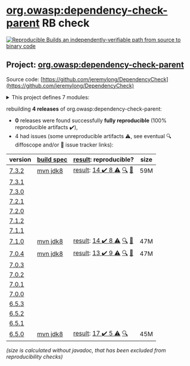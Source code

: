 [org.owasp:dependency-check-parent](https://search.maven.org/artifact/org.owasp/dependency-check-parent/) RB check
=======

[![Reproducible Builds](https://reproducible-builds.org/images/logos/rb.svg) an independently-verifiable path from source to binary code](https://reproducible-builds.org/)

## Project: [org.owasp:dependency-check-parent](https://search.maven.org/artifact/org.owasp/dependency-check-parent/)

Source code: [https://github.com/jeremylong/DependencyCheck](https://github.com/jeremylong/DependencyCheck)

<details><summary>This project defines 7 modules:</summary>

* [org.owasp:dependency-check-ant](https://search.maven.org/artifact/org.owasp/dependency-check-ant/)
* [org.owasp:dependency-check-cli](https://search.maven.org/artifact/org.owasp/dependency-check-cli/)
* [org.owasp:dependency-check-core](https://search.maven.org/artifact/org.owasp/dependency-check-core/)
* [org.owasp:dependency-check-maven](https://search.maven.org/artifact/org.owasp/dependency-check-maven/)
* [org.owasp:dependency-check-parent](https://search.maven.org/artifact/org.owasp/dependency-check-parent/)
* [org.owasp:dependency-check-plugin](https://search.maven.org/artifact/org.owasp/dependency-check-plugin/)
* [org.owasp:dependency-check-utils](https://search.maven.org/artifact/org.owasp/dependency-check-utils/)
</details>

rebuilding **4 releases** of org.owasp:dependency-check-parent:
- **0** releases were found successfully **fully reproducible** (100% reproducible artifacts :heavy_check_mark:),
- 4 had issues (some unreproducible artifacts :warning:, see eventual :mag: diffoscope and/or :memo: issue tracker links):

| version | [build spec](/BUILDSPEC.md) | [result](https://reproducible-builds.org/docs/jvm/): reproducible? | size |
| -- | --------- | ------ | -- |
| [7.3.2](https://search.maven.org/artifact/org.owasp/dependency-check-parent/7.3.2/pom) | [mvn jdk8](dependency-check-7.3.2.buildspec) | [result](dependency-check-parent-7.3.2.buildinfo): [14 :heavy_check_mark:  8 :warning:](dependency-check-parent-7.3.2.buildcompare) [:mag:](dependency-check-parent-7.3.2.diffoscope) [:memo:](https://github.com/jeremylong/DependencyCheck/issues/5026) | 59M |
| [7.3.1](https://search.maven.org/artifact/org.owasp/dependency-check-parent/7.3.1/pom) | | | |
| [7.3.0](https://search.maven.org/artifact/org.owasp/dependency-check-parent/7.3.0/pom) | | | |
| [7.2.1](https://search.maven.org/artifact/org.owasp/dependency-check-parent/7.2.1/pom) | | | |
| [7.2.0](https://search.maven.org/artifact/org.owasp/dependency-check-parent/7.2.0/pom) | | | |
| [7.1.2](https://search.maven.org/artifact/org.owasp/dependency-check-parent/7.1.2/pom) | | | |
| [7.1.1](https://search.maven.org/artifact/org.owasp/dependency-check-parent/7.1.1/pom) | | | |
| [7.1.0](https://search.maven.org/artifact/org.owasp/dependency-check-parent/7.1.0/pom) | [mvn jdk8](dependency-check-7.1.0.buildspec) | [result](dependency-check-parent-7.1.0.buildinfo): [14 :heavy_check_mark:  8 :warning:](dependency-check-parent-7.1.0.buildcompare) [:mag:](dependency-check-parent-7.1.0.diffoscope) [:memo:](https://github.com/jeremylong/DependencyCheck/issues/5026) | 47M |
| [7.0.4](https://search.maven.org/artifact/org.owasp/dependency-check-parent/7.0.4/pom) | [mvn jdk8](dependency-check-7.0.4.buildspec) | [result](dependency-check-parent-7.0.4.buildinfo): [13 :heavy_check_mark:  9 :warning:](dependency-check-parent-7.0.4.buildcompare) [:mag:](dependency-check-parent-7.0.4.diffoscope) [:memo:](https://github.com/jeremylong/DependencyCheck/pull/4302) | 47M |
| [7.0.3](https://search.maven.org/artifact/org.owasp/dependency-check-parent/7.0.3/pom) | | | |
| [7.0.2](https://search.maven.org/artifact/org.owasp/dependency-check-parent/7.0.2/pom) | | | |
| [7.0.1](https://search.maven.org/artifact/org.owasp/dependency-check-parent/7.0.1/pom) | | | |
| [7.0.0](https://search.maven.org/artifact/org.owasp/dependency-check-parent/7.0.0/pom) | | | |
| [6.5.3](https://search.maven.org/artifact/org.owasp/dependency-check-parent/6.5.3/pom) | | | |
| [6.5.2](https://search.maven.org/artifact/org.owasp/dependency-check-parent/6.5.2/pom) | | | |
| [6.5.1](https://search.maven.org/artifact/org.owasp/dependency-check-parent/6.5.1/pom) | | | |
| [6.5.0](https://search.maven.org/artifact/org.owasp/dependency-check-parent/6.5.0/pom) | [mvn jdk8](dependency-check-6.5.0.buildspec) | [result](dependency-check-parent-6.5.0.buildinfo): [17 :heavy_check_mark:  5 :warning:](dependency-check-parent-6.5.0.buildcompare) [:mag:](dependency-check-parent-6.5.0.diffoscope) | 45M |

<i>(size is calculated without javadoc, that has been excluded from reproducibility checks)</i>
